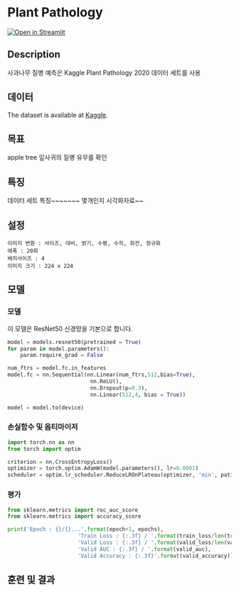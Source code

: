 # Plant Pathology
[![Open in Streamlit](https://static.streamlit.io/badges/streamlit_badge_black_white.svg)](https://share.streamlit.io/)

## Description
사과나무 질병 예측은 Kaggle Plant Pathology 2020 데이터 세트를 사용

## 데이터
The dataset is available at [Kaggle](https://www.kaggle.com/competitions/plant-pathology-2020-fgvc7).

## 목표
apple tree 잎사귀의 질병 유무를 확인

## 특징
데이터 세트 특징~~~~~~~ 몇개인지
시각화자료~~

## 설정
```
이미지 변환 : 사이즈, 대비, 밝기, 수평, 수직, 회전, 정규화
에폭 : 20회
배치사이즈 : 4
이미지 크기 : 224 x 224
```

## 모델
### 모델
이 모델은 ResNet50 신경망을 기본으로 합니다.

```python
model = models.resnet50(pretrained = True)
for param in model.parameters():
    param.require_grad = False

num_ftrs = model.fc.in_features
model.fc = nn.Sequential(nn.Linear(num_ftrs,512,bias=True),
                          nn.ReLU(),
                          nn.Dropout(p=0.3),
                          nn.Linear(512,4, bias = True))

model = model.to(device)
```

### 손실함수 및 옵티마이저
```python
import torch.nn as nn
from torch import optim

criterion = nn.CrossEntropyLoss()
optimizer = torch.optim.AdamW(model.parameters(), lr=0.0001)
scheduler = optim.lr_scheduler.ReduceLROnPlateau(optimizer, 'min', patience=5, factor=0.1, verbose=True)
```

### 평가
```python
from sklearn.metrics import roc_auc_score
from sklearn.metrics import accuracy_score

print('Epoch : {}/{}...'.format(epoch+1, epochs),
                      'Train Loss : {:.3f} / '.format(train_loss/len(trainloader)),
                      'Valid Loss : {:.3f} / '.format(valid_loss/len(validloader)),
                      'Valid AUC : {:.3f} / '.format(valid_auc),
                      'Valid Accuracy : {:.3f}'.format(valid_accuracy))
```

## 훈련 및 결과

